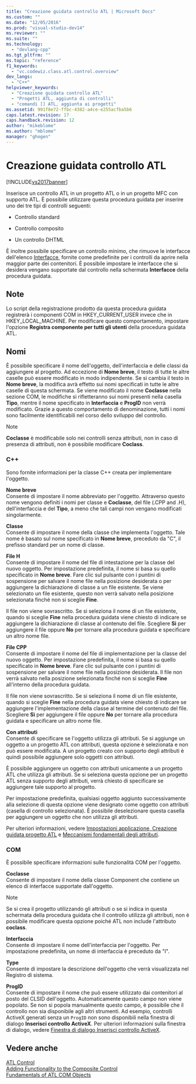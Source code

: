 ```yaml
---
title: "Creazione guidata controllo ATL | Microsoft Docs"
ms.custom: ""
ms.date: "12/05/2016"
ms.prod: "visual-studio-dev14"
ms.reviewer: ""
ms.suite: ""
ms.technology: 
  - "devlang-cpp"
ms.tgt_pltfrm: ""
ms.topic: "reference"
f1_keywords: 
  - "vc.codewiz.class.atl.control.overview"
dev_langs: 
  - "C++"
helpviewer_keywords: 
  - "Creazione guidata controllo ATL"
  - "Progetti ATL, aggiunta di controlli"
  - "comandi [] ATL, aggiunta ai progetti"
ms.assetid: 991f8e72-ffbc-4382-a4ce-e255acfba5b6
caps.latest.revision: 17
caps.handback.revision: 12
author: "mikeblome"
ms.author: "mblome"
manager: "ghogen"
---
```

# Creazione guidata controllo ATL
[!INCLUDE[vs2017banner](../../assembler/inline/includes/vs2017banner.md)]

Inserisce un controllo ATL in un progetto ATL o in un progetto MFC con supporto ATL.  È possibile utilizzare questa procedura guidata per inserire uno dei tre tipi di controlli seguenti:  
  
-   Controllo standard  
  
-   Controllo composito  
  
-   Un controllo DHTML  
  
 È inoltre possibile specificare un controllo minimo, che rimuove le interfacce dell'elenco [Interfacce](../../atl/reference/interfaces-atl-control-wizard.md), fornite come predefinite per i controlli da aprire nella maggior parte dei contenitori.  È possibile impostare le interfacce che si desidera vengano supportate dal controllo nella schermata **Interfacce** della procedura guidata.  
  
## Note  
 Lo script della registrazione prodotto da questa procedura guidata registrerà i componenti COM in HKEY\_CURRENT\_USER  invece che in HKEY\_LOCAL\_MACHINE.  Per modificare questo comportamento, impostare l'opzione **Registra componente per tutti gli utenti** della procedura guidata ATL.  
  
## Nomi  
 È possibile specificare il nome dell'oggetto, dell'interfaccia e delle classi da aggiungere al progetto.  Ad eccezione di **Nome breve**, il testo di tutte le altre caselle può essere modificato in modo indipendente.  Se si cambia il testo in **Nome breve**, la modifica avrà effetto sui nomi specificati in tutte le altre caselle di questa schermata.  Se viene modificato il nome **Coclasse** nella sezione COM, le modifiche si rifletteranno sui nomi presenti nella casella **Tipo**, mentre il nome specificato in **Interfaccia** e **ProgID** non verrà modificato.  Grazie a questo comportamento di denominazione, tutti i nomi sono facilmente identificabili nel corso dello sviluppo del controllo.  
  
> [!NOTE]
>  **Coclasse** è modificabile solo nei controlli senza attributi,  non in caso di presenza di attributi, non è possibile modificare **Coclass**.  
  
### C\+\+  
 Sono fornite informazioni per la classe C\+\+ creata per implementare l'oggetto.  
  
 **Nome breve**  
 Consente di impostare il nome abbreviato per l'oggetto.  Attraverso questo nome vengono definiti i nomi per classe e **Coclasse**, del file \(.CPP and .H\), dell'interfaccia e del **Tipo**, a meno che tali campi non vengano modificati singolarmente.  
  
 **Classe**  
 Consente di impostare il nome della classe che implementa l'oggetto.  Tale nome è basato sul nome specificato in **Nome breve**, preceduto da "C", il prefisso standard per un nome di classe.  
  
 **File H**  
 Consente di impostare il nome del file di intestazione per la classe del nuovo oggetto.  Per impostazione predefinita, il nome si basa su quello specificato in **Nome breve**.  Fare clic sul pulsante con i puntini di sospensione per salvare il nome file nella posizione desiderata o per aggiungere la dichiarazione di classe a un file esistente.  Se viene selezionato un file esistente, questo non verrà salvato nella posizione selezionata finché non si sceglie **Fine**.  
  
 Il file non viene sovrascritto.  Se si seleziona il nome di un file esistente, quando si sceglie **Fine** nella procedura guidata viene chiesto di indicare se aggiungere la dichiarazione di classe al contenuto del file.  Scegliere **Sì** per aggiungere il file oppure **No** per tornare alla procedura guidata e specificare un altro nome file.  
  
 **File CPP**  
 Consente di impostare il nome del file di implementazione per la classe del nuovo oggetto.  Per impostazione predefinita, il nome si basa su quello specificato in **Nome breve**.  Fare clic sul pulsante con i puntini di sospensione per salvare il nome file nella posizione desiderata.  Il file non verrà salvato nella posizione selezionata finché non si sceglie **Fine** all'interno della procedura guidata.  
  
 Il file non viene sovrascritto.  Se si seleziona il nome di un file esistente, quando si sceglie **Fine** nella procedura guidata viene chiesto di indicare se aggiungere l'implementazione della classe al termine del contenuto del file.  Scegliere **Sì** per aggiungere il file oppure **No** per tornare alla procedura guidata e specificare un altro nome file.  
  
 **Con attributi**  
 Consente di specificare se l'oggetto utilizza gli attributi.  Se si aggiunge un oggetto a un progetto ATL con attributi, questa opzione è selezionata e non può essere modificata.  A un progetto creato con supporto degli attributi è quindi possibile aggiungere solo oggetti con attributi.  
  
 È possibile aggiungere un oggetto con attributi unicamente a un progetto ATL che utilizza gli attributi.  Se si seleziona questa opzione per un progetto ATL senza supporto degli attributi, verrà chiesto di specificare se aggiungere tale supporto al progetto.  
  
 Per impostazione predefinita, qualsiasi oggetto aggiunto successivamente alla selezione di questa opzione viene designato come oggetto con attributi \(casella di controllo selezionata\).  È possibile deselezionare questa casella per aggiungere un oggetto che non utilizza gli attributi.  
  
 Per ulteriori informazioni, vedere [Impostazioni applicazione, Creazione guidata progetto ATL](../../atl/reference/application-settings-atl-project-wizard.md) e [Meccanismi fondamentali degli attributi](../../windows/basic-mechanics-of-attributes.md).  
  
### COM  
 È possibile specificare informazioni sulle funzionalità COM per l'oggetto.  
  
 **Coclasse**  
 Consente di impostare il nome della classe Component che contiene un elenco di interfacce supportate dall'oggetto.  
  
> [!NOTE]
>  Se si crea il progetto utilizzando gli attributi o se si indica in questa schermata della procedura guidata che il controllo utilizza gli attributi, non è possibile modificare questa opzione poiché ATL non include l'attributo **coclass**.  
  
 **Interfaccia**  
 Consente di impostare il nome dell'interfaccia per l'oggetto.  Per impostazione predefinita, un nome di interfaccia è preceduto da "I".  
  
 **Type**  
 Consente di impostare la descrizione dell'oggetto che verrà visualizzata nel Registro di sistema.  
  
 **ProgID**  
 Consente di impostare il nome che può essere utilizzato dai contenitori al posto del CLSID dell'oggetto.  Automaticamente questo campo non viene popolato.  Se non si popola manualmente questo campo, è possibile che il controllo non sia disponibile agli altri strumenti.  Ad esempio, controlli ActiveX generati senza un `ProgID` non sono disponibili nella finestra di dialogo **Inserisci controllo ActiveX**.  Per ulteriori informazioni sulla finestra di dialogo, vedere [Finestra di dialogo Inserisci controllo ActiveX](../../mfc/insert-activex-control-dialog-box.md).  
  
## Vedere anche  
 [ATL Control](../../atl/reference/adding-an-atl-control.md)   
 [Adding Functionality to the Composite Control](../../atl/adding-functionality-to-the-composite-control.md)   
 [Fundamentals of ATL COM Objects](../../atl/fundamentals-of-atl-com-objects.md)